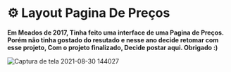 # ⚙️ Layout Pagina De Preços

**Em Meados de 2017, Tinha feito uma interface de uma Pagina de Preços. Porém não tinha gostado do resutado e nesse ano decide retomar com esse projeto, Com o projeto finalizado, Decide postar aqui. Obrigado :)**


![Captura de tela 2021-08-30 144027](https://user-images.githubusercontent.com/82005263/131382723-ba16c8c6-dd50-4ea9-9acf-36f36e6e0e10.png)

